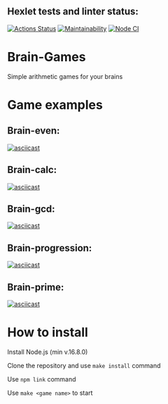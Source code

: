 ## Hexlet tests and linter status:
[![Actions Status](https://github.com/AkasunaKage/frontend-project-lvl1/workflows/hexlet-check/badge.svg)](https://github.com/AkasunaKage/frontend-project-lvl1/actions) [![Maintainability](https://api.codeclimate.com/v1/badges/928c5e28edbcd8a24b35/maintainability)](https://codeclimate.com/github/AkasunaKage/frontend-project-lvl1/maintainability) [![Node CI](https://github.com/AkasunaKage/frontend-project-lvl1/actions/workflows/linter.yml/badge.svg)](https://github.com/AkasunaKage/frontend-project-lvl1/actions)

# Brain-Games

Simple arithmetic games for your brains

# Game examples

## Brain-even:

[![asciicast](https://asciinema.org/a/GMy5ROL55cG9QYA2mqFm0h7So.svg)](https://asciinema.org/a/GMy5ROL55cG9QYA2mqFm0h7So)

## Brain-calc:

[![asciicast](https://asciinema.org/a/feu764fQnpWGEFbACafsCo26J.svg)](https://asciinema.org/a/feu764fQnpWGEFbACafsCo26J)

## Brain-gcd:

[![asciicast](https://asciinema.org/a/4g4WngdYTAkK2r30BytWqftWx.svg)](https://asciinema.org/a/4g4WngdYTAkK2r30BytWqftWx)

## Brain-progression:

[![asciicast](https://asciinema.org/a/JbxzRqH4j3aOHkDFXn5Ql3in5.svg)](https://asciinema.org/a/JbxzRqH4j3aOHkDFXn5Ql3in5)

## Brain-prime:

[![asciicast](https://asciinema.org/a/O2rRCdCGwebJvkvT3b1s8QJms.svg)](https://asciinema.org/a/O2rRCdCGwebJvkvT3b1s8QJms)

# How to install

Install Node.js (min v.16.8.0)

Clone the repository and use `make install` command

Use `npm link` command

Use `make <game name>` to start

